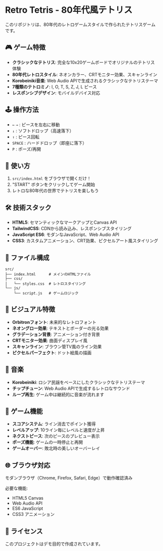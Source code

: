 # Retro Tetris - 80年代風テトリス

このリポジトリは、80年代のレトロゲームスタイルで作られたテトリスゲームです。

## 🎮 ゲーム特徴

- **クラシックなテトリス**: 完全な10x20ゲームボードでオリジナルのテトリス体験
- **80年代レトロスタイル**: ネオンカラー、CRTモニター効果、スキャンライン
- **Korobeiniki音楽**: Web Audio APIで生成されるクラシックなテトリステーマ
- **7種類のテトロミノ**: I, O, T, S, Z, J, L ピース
- **レスポンシブデザイン**: モバイルデバイス対応

## 🕹️ 操作方法

- `←` `→` : ピースを左右に移動
- `↓` : ソフトドロップ（高速落下）
- `↑` : ピース回転
- `SPACE` : ハードドロップ（即座に落下）
- `P` : ポーズ/再開

## 🚀 使い方

1. `src/index.html` をブラウザで開くだけ！
2. "START" ボタンをクリックしてゲーム開始
3. レトロな80年代の世界でテトリスを楽しもう

## 🛠️ 技術スタック

- **HTML5**: セマンティックなマークアップとCanvas API
- **TailwindCSS**: CDNから読み込み、レスポンシブスタイリング
- **JavaScript ES6**: モダンなJavaScript、Web Audio API
- **CSS3**: カスタムアニメーション、CRT効果、ピクセルアート風スタイリング

## 📁 ファイル構成

```
src/
├── index.html      # メインのHTMLファイル
├── css/
│   └── styles.css  # レトロスタイリング
└── js/
    └── script.js   # ゲームロジック
```

## 🎨 ビジュアル特徴

- **Orbitronフォント**: 未来的なレトロフォント
- **ネオングロー効果**: テキストとボーダーの光る効果
- **グラデーション背景**: アニメーション付き背景
- **CRTモニター効果**: 曲面ディスプレイ風
- **スキャンライン**: ブラウン管TV風のライン効果
- **ピクセルパーフェクト**: ドット絵風の描画

## 🎵 音楽

- **Korobeiniki**: ロシア民謡をベースにしたクラシックなテトリステーマ
- **チップチューン**: Web Audio APIで生成するレトロなサウンド
- **ループ再生**: ゲーム中は継続的に音楽が流れます

## 💯 ゲーム機能

- **スコアシステム**: ライン消去でポイント獲得
- **レベルアップ**: 10ライン毎にレベルと速度が上昇
- **ネクストピース**: 次のピースのプレビュー表示
- **ポーズ機能**: ゲームの一時停止と再開
- **ゲームオーバー**: 敗北時の美しいオーバーレイ

## 🌐 ブラウザ対応

モダンブラウザ（Chrome, Firefox, Safari, Edge）で動作確認済み

必要な機能:
- HTML5 Canvas
- Web Audio API  
- ES6 JavaScript
- CSS3 アニメーション

## 📄 ライセンス

このプロジェクトはデモ目的で作成されています。
